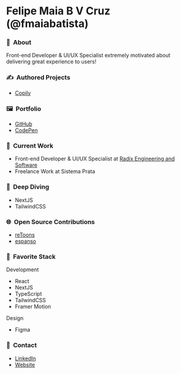 # Felipe Maia B V Cruz (@fmaiabatista)

### 👤&nbsp; About

Front-end Developer & UI/UX Specialist extremely motivated about delivering great experience to users!

### ✍️&nbsp; Authored Projects

- [Copily](https://copily.app)

### 🖼&nbsp; Portfolio

- [GitHub](https://github.com/fmaiabatista/)
- [CodePen](https://codepen.io/fmaiabatista/)

### 💼&nbsp; Current Work

- Front-end Developer & UI/UX Specialist at [Radix Engineering and Software](https://www.linkedin.com/company/radix-engenharia-e-software/)
- Freelance Work at Sistema Prata

### 🤿&nbsp; Deep Diving

- NextJS
- TailwindCSS

### 🌐&nbsp; Open Source Contributions

- [reToons](https://github.com/ZakRabe/gtoons)
- [espanso](https://github.com/federico-terzi/espanso)

### 🤩&nbsp; Favorite Stack

Development

- React
- NextJS
- TypeScript
- TailwindCSS
- Framer Motion

Design

- Figma

### 💬&nbsp; Contact

- [LinkedIn](https://www.linkedin.com/in/fmaiabatista/)
- [Website](https://felipemaia.com)
